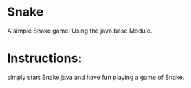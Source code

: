 
# Snake
A simple Snake game! Using the java.base Module.

# Instructions:
simply start Snake.java and have fun playing a game of Snake.
